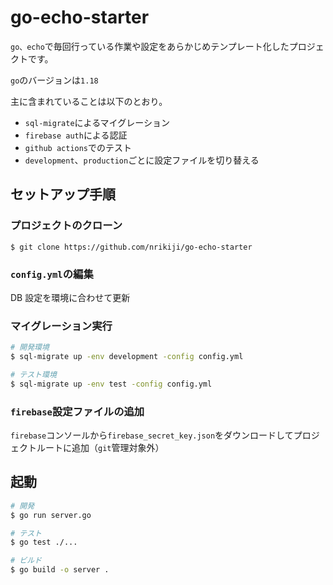 # go-echo-starter

`go、echo`で毎回行っている作業や設定をあらかじめテンプレート化したプロジェクトです。

`go`のバージョンは`1.18`

主に含まれていることは以下のとおり。

- `sql-migrate`によるマイグレーション
- `firebase auth`による認証
- `github actions`でのテスト
- `development`、`production`ごとに設定ファイルを切り替える

## セットアップ手順

### プロジェクトのクローン

```
$ git clone https://github.com/nrikiji/go-echo-starter
```

### `config.yml`の編集

DB 設定を環境に合わせて更新

### マイグレーション実行

```bash
# 開発環境
$ sql-migrate up -env development -config config.yml

# テスト環境
$ sql-migrate up -env test -config config.yml
```

### `firebase`設定ファイルの追加

`firebase`コンソールから`firebase_secret_key.json`をダウンロードしてプロジェクトルートに追加（`git`管理対象外）

## 起動

```bash
# 開発
$ go run server.go

# テスト
$ go test ./...

# ビルド
$ go build -o server .
```

